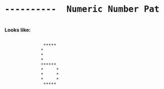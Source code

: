 
<pre><h1 align="center">----------  Numeric Number Pattern #6  ----------</h1></pre>


### Looks like:

<pre>
   
               *****
              *
              *
              *
              ******
              *     *
              *     *
              *     *
               *****
           
                 
                 
</pre>
